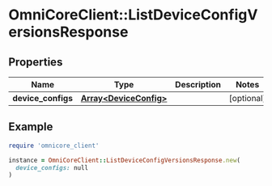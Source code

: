 # OmniCoreClient::ListDeviceConfigVersionsResponse

## Properties

| Name | Type | Description | Notes |
| ---- | ---- | ----------- | ----- |
| **device_configs** | [**Array&lt;DeviceConfig&gt;**](DeviceConfig.md) |  | [optional] |

## Example

```ruby
require 'omnicore_client'

instance = OmniCoreClient::ListDeviceConfigVersionsResponse.new(
  device_configs: null
)
```

